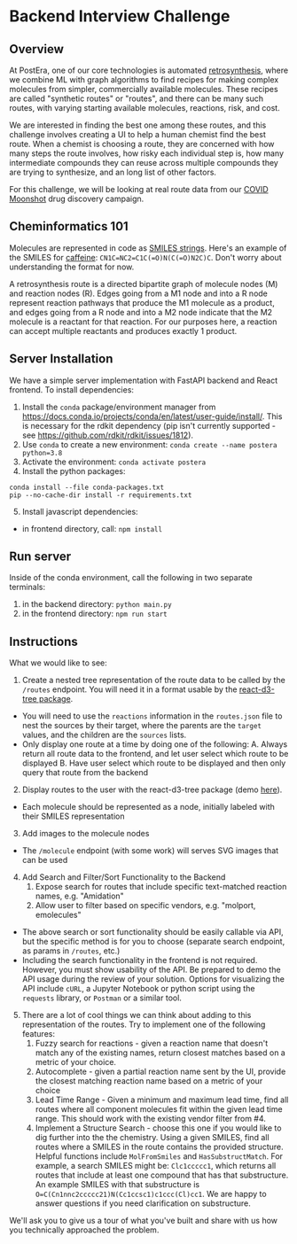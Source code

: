 # Backend Interview Challenge

## Overview
At PostEra, one of our core technologies is automated
[retrosynthesis](https://en.wikipedia.org/wiki/Retrosynthetic_analysis), where
we combine ML with graph algorithms to find recipes for making complex
molecules from simpler, commercially available molecules.  These recipes are
called "synthetic routes" or "routes", and there can be many such routes, with
varying starting available molecules, reactions, risk, and cost.

We are interested in finding the best one among these routes, and this
challenge involves creating a UI to help a human chemist find the best route.
When a chemist is choosing a route, they are concerned with how many steps the
route involves, how risky each individual step is, how many intermediate
compounds they can reuse across multiple compounds they are trying to
synthesize, and an long list of other factors.

For this challenge, we will be looking at real route data from our [COVID
Moonshot](https://postera.ai/covid) drug discovery campaign.

## Cheminformatics 101
Molecules are represented in code as [SMILES
strings](https://www.daylight.com/dayhtml_tutorials/languages/smiles/index.html).
Here's an example of the SMILES for
[caffeine](https://en.wikipedia.org/wiki/Caffeine):
`CN1C=NC2=C1C(=O)N(C(=O)N2C)C`.  Don't worry about understanding the format for
now.

A retrosynthesis route is a directed bipartite graph of molecule nodes (M) and
reaction nodes (R).  Edges going from a M1 node and into a R node represent
reaction pathways that produce the M1 molecule as a product, and edges going
from a R node and into a M2 node indicate that the M2 molecule is a reactant
for that reaction.  For our purposes here, a reaction can accept multiple
reactants and produces exactly 1 product.

## Server Installation
We have a simple server implementation with FastAPI backend and React frontend.
To install dependencies:
1. Install the `conda` package/environment manager from
https://docs.conda.io/projects/conda/en/latest/user-guide/install/.  This is
necessary for the rdkit dependency (pip isn't currently supported - see
https://github.com/rdkit/rdkit/issues/1812).
2. Use `conda` to create a new environment: `conda create --name postera
python=3.8`
3. Activate the environment: `conda activate postera`
4. Install the python packages:
```
conda install --file conda-packages.txt
pip --no-cache-dir install -r requirements.txt
```
5. Install javascript dependencies:
- in frontend directory, call: `npm install`

## Run server
Inside of the conda environment, call the following in two separate terminals:
1. in the backend directory: `python main.py`
2. in the frontend directory: `npm run start`

## Instructions
What we would like to see:

1. Create a nested tree representation of the route data to be called by the
`/routes` endpoint. You will need it in a format usable by the 
[react-d3-tree package](https://www.npmjs.com/package/react-d3-tree).
- You will need to use the `reactions` information in the `routes.json` file
to nest the sources by their target, where the parents are the `target` values,
and the children are the `sources` lists.
- Only display one route at a time by doing one of the following:
A. Always return all route data to the frontend, and let user select which
route to be displayed
B. Have user select which route to be displayed and then only query that route
from the backend

2. Display routes to the user with the react-d3-tree package
(demo [here](https://bkrem.github.io/react-d3-tree/)).
- Each molecule should be represented as a node, initially labeled with their
SMILES representation

3. Add images to the molecule nodes
- The `/molecule` endpoint (with some work) will serves SVG images that can be used

4. Add Search and Filter/Sort Functionality to the Backend
   1. Expose search for routes that include specific text-matched reaction names, e.g. "Amidation"
   2. Allow user to filter based on specific vendors, e.g. "molport, emolecules"

- The above search or sort functionality should be easily callable via API, but the specific method is for you to choose (separate search endpoint, as params in `/routes`, etc.)
- Including the search functionality in the frontend is not required. However, you must show usability of the API. Be prepared to demo the API usage during the review of your solution. Options for visualizing the API include `cURL`, a Jupyter Notebook or python script using the `requests` library, or `Postman` or a similar tool. 

5. There are a lot of cool things we can think about adding to this representation of the routes. Try to implement one of the following features:
   1. Fuzzy search for reactions - given a reaction name that doesn't match any of the existing names, return closest matches based on a metric of your choice.
   2. Autocomplete - given a partial reaction name sent by the UI, provide the closest matching reaction name based on a metric of your choice
   3. Lead Time Range - Given a minimum and maximum lead time, find all routes where all component molecules fit within the given lead time range. This should work with the existing vendor filter from #4.
   4. Implement a Structure Search - choose this one if you would like to dig further into the the chemistry. Using a given SMILES, find all routes where a SMILES in the route contains the provided structure. Helpful functions include `MolFromSmiles` and `HasSubstructMatch`. For example, a search SMILES might be: `Clc1ccccc1`, which returns all routes that include at least one compound that has that substructure. An example SMILES with that substructure is `O=C(Cn1nnc2ccccc21)N(Cc1ccsc1)c1ccc(Cl)cc1`. We are happy to answer questions if you need clarification on substructure.


We'll ask you to give us a tour of what you've built and share with us how you
technically approached the problem.
